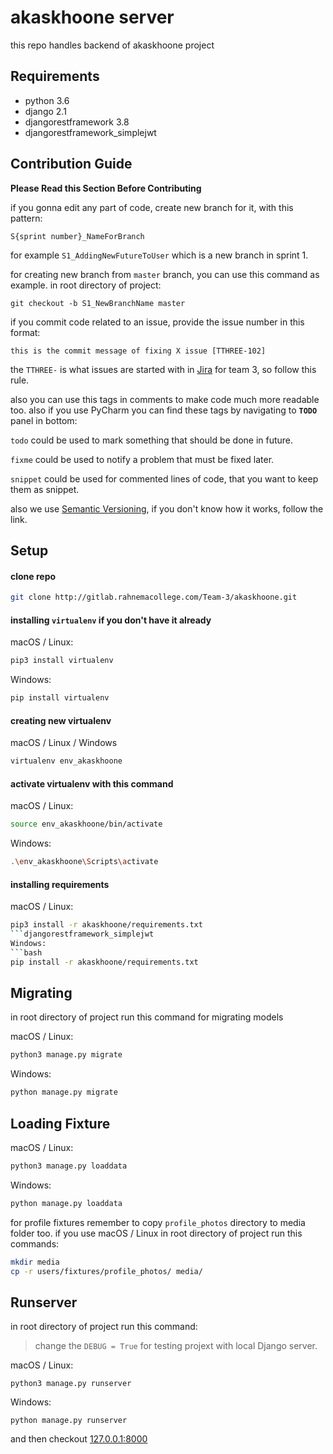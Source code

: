 # akaskhoone server
this repo handles backend of akaskhoone project

## Requirements
* python 3.6
* django 2.1
* djangorestframework 3.8
* djangorestframework_simplejwt 

## Contribution Guide
**Please Read this Section Before Contributing**

if you gonna edit any part of code, create new branch for it, with this pattern:

```
S{sprint number}_NameForBranch
```
for example `S1_AddingNewFutureToUser` which is a new branch in sprint 1.

for creating new branch from `master` branch, you can use this command as example. in root directory of project:

```git
git checkout -b S1_NewBranchName master
```

if you commit code related to an issue, provide the issue number in this format:
```
this is the commit message of fixing X issue [TTHREE-102]
```
the `TTHREE-` is what issues are started with in [Jira](http://jira.rahnemacollege.com) for team 3, so follow this rule.

also you can use this tags in comments to make code much more readable too.
also if you use PyCharm you can find these tags by navigating to **`TODO`** panel in bottom:

`todo` could be used to mark something that should be done in future.

`fixme` could be used to notify a problem that must be fixed later.

`snippet` could be used for commented lines of code, that you want to keep them as snippet.

also we use [Semantic Versioning](https://semver.org/), if you don't know how it works, follow the link.

## Setup
#### clone repo
```bash
git clone http://gitlab.rahnemacollege.com/Team-3/akaskhoone.git
```

#### installing ```virtualenv``` if you don't have it already

macOS / Linux:
```bash
pip3 install virtualenv
```
Windows:
```bash
pip install virtualenv
```
#### creating new virtualenv
macOS / Linux / Windows
```bash
virtualenv env_akaskhoone
```
#### activate virtualenv with this command

macOS / Linux:
```bash
source env_akaskhoone/bin/activate
```
Windows:
```bash
.\env_akaskhoone\Scripts\activate
```
#### installing requirements

macOS / Linux:
```bash
pip3 install -r akaskhoone/requirements.txt
```djangorestframework_simplejwt
Windows:
```bash
pip install -r akaskhoone/requirements.txt
```

## Migrating
in root directory of project run this command for migrating models

macOS / Linux:
```bash
python3 manage.py migrate
```
Windows:
```bash
python manage.py migrate
```

## Loading Fixture
macOS / Linux:
```bash
python3 manage.py loaddata
```
Windows:
```bash
python manage.py loaddata
```

for profile fixtures remember to copy `profile_photos` directory to media folder too. if you use macOS / Linux in root directory of project run this commands:
```bash
mkdir media
cp -r users/fixtures/profile_photos/ media/
```  

## Runserver
in root directory of project run this command:
> change the ```DEBUG = True``` for testing projext with local Django server. 

macOS / Linux:
```
python3 manage.py runserver
```
Windows:
```
python manage.py runserver
```

and then checkout [127.0.0.1:8000](http://127.0.0.1:8000 "localhost")